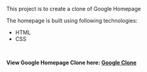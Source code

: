This project is to create a clone of Google Homepage

The homepage is built using following technologies:
- HTML
- CSS
<br>

**View Google Homepage Clone here: [Google Clone](https://saideepd.github.io/google-clone/)**
